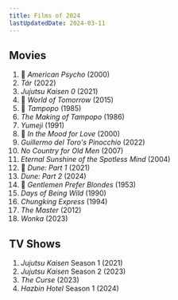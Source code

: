 ```yaml
---
title: Films of 2024
lastUpdatedDate: 2024-03-11
---
```


## Movies

1. 🔁 *American Psycho* (2000)
2. *Tár* (2022)
3. *Jujutsu Kaisen 0* (2021)
4. 🔁 *World of Tomorrow* (2015)
5. 🔁 *Tampopo* (1985)
6. *The Making of Tampopo* (1986)
7. *Yumeji* (1991)
8. 🔁 *In the Mood for Love* (2000)
9. *Guillermo del Toro's Pinocchio* (2022)
10. *No Country for Old Men* (2007)
11. *Eternal Sunshine of the Spotless Mind* (2004)
12. 🔁 *Dune: Part 1* (2021)
13. *Dune: Part 2* (2024)
14. 🔁 *Gentlemen Prefer Blondes* (1953)
15. *Days of Being Wild* (1990)
16. *Chungking Express* (1994)
17. *The Master* (2012)
18. *Wonka* (2023)

## TV Shows

1. *Jujutsu Kaisen* Season 1 (2021)
1. *Jujutsu Kaisen* Season 2 (2023)
2. *The Curse* (2023)
3. *Hazbin Hotel* Season 1 (2024)